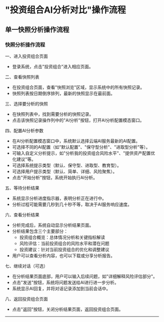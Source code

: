 # "投资组合AI分析对比"操作流程

## 单一快照分析操作流程

### 快照分析操作流程
一、进入投资组合页面
- 登录系统，点击"投资组合"进入相应页面。

二、查看快照列表
- 在投资组合页面，查看"快照浏览"区域，显示系统中的所有快照记录。
- 快照列表按日期倒序排列，最新的快照显示在最前面。

三、选择要分析的快照
- 在快照列表中，找到需要分析的快照记录。
- 点击该快照记录操作列中的"AI分析"按钮，打开AI分析配置模态窗口。

四、配置AI分析参数
- 在AI分析配置模态窗口中，系统默认选择云端AI服务最新的AI配置。
- 可选择不同的AI配置（如"默认配置"、"保守型分析"、"进取型分析"等）。
- 可输入自定义分析提示，如"分析我的投资组合风险水平"、"提供资产配置优化建议"等。
- 可选择系统提示类型（默认、保守型、进取型、教育型）。
- 可选择用户提示类型（默认、简单、详细、风险聚焦）。
- 点击"开始分析"按钮，系统开始执行AI分析。

五、等待分析结果
- 系统显示分析进度指示器，表明分析正在进行中。
- 分析过程可能需要几秒到几十秒不等，取决于AI服务响应速度。

六、查看分析结果
- 分析完成后，系统自动显示分析结果页面。
- 分析结果包含三个主要部分：
  - 投资组合概览：总体情况分析和关键指标解读
  - 风险评估：当前投资组合的风险水平和潜在问题
  - 投资建议：针对当前投资组合的优化和调整建议
- 用户可以查看分析内容，也可以下载或分享分析报告。

七、继续对话（可选）
- 在分析结果页面底部，用户可以输入后续问题，如"详细解释风险评估部分"。
- 点击"发送"按钮，系统将问题发送给AI进行进一步分析。
- 系统显示AI回复，并将对话记录添加到当前会话中。

八、返回投资组合页面
- 点击"返回"按钮，关闭分析结果页面，返回投资组合页面。

---
